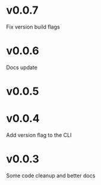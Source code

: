 # v0.0.7

Fix version build flags

# v0.0.6

Docs update

# v0.0.5

# v0.0.4

Add version flag to the CLI

# v0.0.3

Some code cleanup and better docs